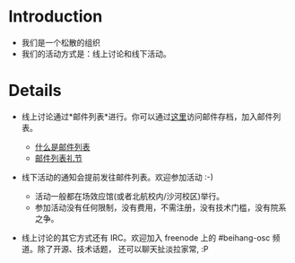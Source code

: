 # Introduction #

  * 我们是一个松散的组织
  * 我们的活动方式是：线上讨论和线下活动。

# Details #

  * 线上讨论通过\*邮件列表\*进行。你可以通过[这里](http://groups.google.com/group/beihang-open-source-club)访问邮件存档，加入邮件列表。
    * [什么是邮件列表](http://www.google.com/search?q=邮件列表)
    * [邮件列表礼节](http://code.google.com/p/bhosc/wiki/mailing_list_etiquette)

  * 线下活动的通知会提前发往邮件列表。欢迎参加活动 :-)
    * 活动一般都在场效应馆(或者北航校内/沙河校区)举行。
    * 参加活动没有任何限制，没有费用，不需注册，没有技术门槛，没有院系之争。

  * 线上讨论的其它方式还有 IRC。欢迎加入 freenode 上的 #beihang-osc 频道。除了开源、技术话题， 还可以聊天扯淡拉家常, :P